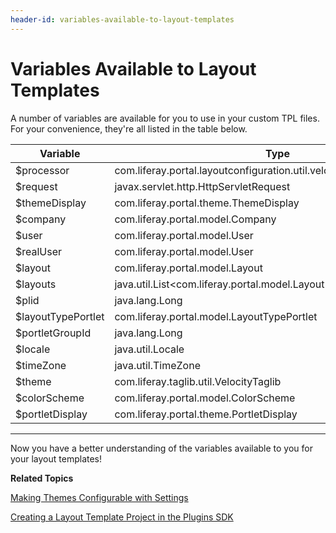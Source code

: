 ```yaml
---
header-id: variables-available-to-layout-templates
---
```


# Variables Available to Layout Templates

A number of variables are available for you to use in your custom TPL files. For
your convenience, they're all listed in the table below. 

| Variable | Type | Description |
| -------- | ---- | ----------- |
 $processor | com.liferay.portal.layoutconfiguration.util.velocity.TemplateProcessor | [Javadoc](http://docs.liferay.com/portal/6.2/javadocs-all/com/liferay/portal/layoutconfiguration/util/velocity/TemplateProcessor.html) |
 $request | javax.servlet.http.HttpServletRequest| |
 $themeDisplay | com.liferay.portal.theme.ThemeDisplay | [Javadoc](http://docs.liferay.com/portal/6.2/javadocs/com/liferay/portal/theme/ThemeDisplay.html) |
 $company | com.liferay.portal.model.Company | [Javadoc](http://docs.liferay.com/portal/6.2/javadocs/com/liferay/portal/model/Company.html) |
 $user | com.liferay.portal.model.User | [Javadoc](http://docs.liferay.com/portal/6.2/javadocs/com/liferay/portal/model/User.html) |
 $realUser | com.liferay.portal.model.User | [Javadoc](http://docs.liferay.com/portal/6.2/javadocs/com/liferay/portal/model/User.html) |
 $layout | com.liferay.portal.model.Layout | [Javadoc](http://docs.liferay.com/portal/6.2/javadocs/com/liferay/portal/model/Layout.html) |
 $layouts | java.util.List<com.liferay.portal.model.Layout> ||
 $plid | java.lang.Long ||
 $layoutTypePortlet | com.liferay.portal.model.LayoutTypePortlet | [Javadoc](http://docs.liferay.com/portal/6.2/javadocs/com/liferay/portal/model/LayoutTypePortlet.html) |
 $portletGroupId | java.lang.Long ||
 $locale | java.util.Locale ||
 $timeZone| java.util.TimeZone ||
 $theme | com.liferay.taglib.util.VelocityTaglib | [Javadoc](http://docs.liferay.com/portal/6.2/javadocs-all/com/liferay/taglib/util/VelocityTaglib.html) |
 $colorScheme | com.liferay.portal.model.ColorScheme | [Javadoc](http://docs.liferay.com/portal/6.2/javadocs/com/liferay/portal/model/ColorScheme.html) |
 $portletDisplay | com.liferay.portal.theme.PortletDisplay | [Javadoc](http://docs.liferay.com/portal/6.2/javadocs/com/liferay/portal/theme/PortletDisplay.html) |
---

Now you have a better understanding of the variables available to you
for your layout templates! 

**Related Topics**

[Making Themes Configurable with Settings](/docs/6-2/tutorials/-/knowledge_base/t/making-themes-configurable-with-settings)

[Creating a Layout Template Project in the Plugins SDK](/docs/6-2/tutorials/-/knowledge_base/t/creating-a-layout-template-project-in-the-plugins-sdk)
